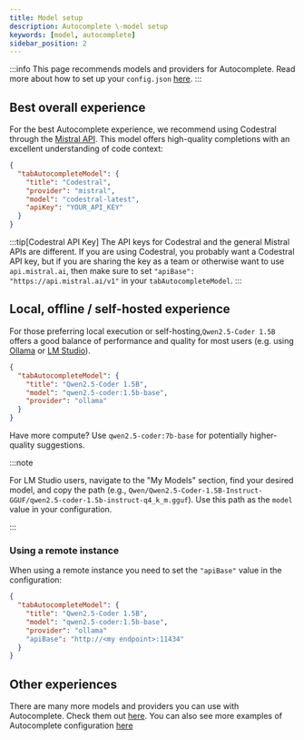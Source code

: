 ```yaml
---
title: Model setup
description: Autocomplete \-model setup
keywords: [model, autocomplete]
sidebar_position: 2
---
```


:::info
This page recommends models and providers for Autocomplete. Read more about how to set up your `config.json` [here](../reference.md).
:::

## Best overall experience

For the best Autocomplete experience, we recommend using Codestral through the [Mistral API](https://console.mistral.ai/). This model offers high-quality completions with an excellent understanding of code context:

```json title="config.json (Deprecated)""
{
  "tabAutocompleteModel": {
    "title": "Codestral",
    "provider": "mistral",
    "model": "codestral-latest",
    "apiKey": "YOUR_API_KEY"
  }
}
```

:::tip[Codestral API Key]
The API keys for Codestral and the general Mistral APIs are different. If you are using Codestral, you probably want a Codestral API key, but if you are sharing the key as a team or otherwise want to use `api.mistral.ai`, then make sure to set `"apiBase": "https://api.mistral.ai/v1"` in your `tabAutocompleteModel`.
:::

## Local, offline / self-hosted experience

For those preferring local execution or self-hosting,`Qwen2.5-Coder 1.5B` offers a good balance of performance and quality for most users (e.g. using [Ollama](../customize/model-providers/top-level/ollama.md) or [LM Studio](../customize/model-providers/more/lmstudio.md)).

```json title="config.json (Deprecated)""
{
  "tabAutocompleteModel": {
    "title": "Qwen2.5-Coder 1.5B",
    "model": "qwen2.5-coder:1.5b-base",
    "provider": "ollama"
  }
}
```

Have more compute? Use `qwen2.5-coder:7b-base` for potentially higher-quality suggestions.

:::note

For LM Studio users, navigate to the "My Models" section, find your desired model, and copy the path (e.g., `Qwen/Qwen2.5-Coder-1.5B-Instruct-GGUF/qwen2.5-coder-1.5b-instruct-q4_k_m.gguf`). Use this path as the `model` value in your configuration.

:::

### Using a remote instance

When using a remote instance you need to set the `"apiBase"` value in the configuration:

```json title="config.json (Deprecated)""
{
  "tabAutocompleteModel": {
    "title": "Qwen2.5-Coder 1.5B",
    "model": "qwen2.5-coder:1.5b-base",
    "provider": "ollama"
    "apiBase": "http://<my endpoint>:11434"
  }
}
```

## Other experiences

There are many more models and providers you can use with Autocomplete. Check them out [here](../customize/model-types/autocomplete.md). You can also see more examples of Autocomplete configuration [here](../customize/deep-dives/autocomplete.md)
